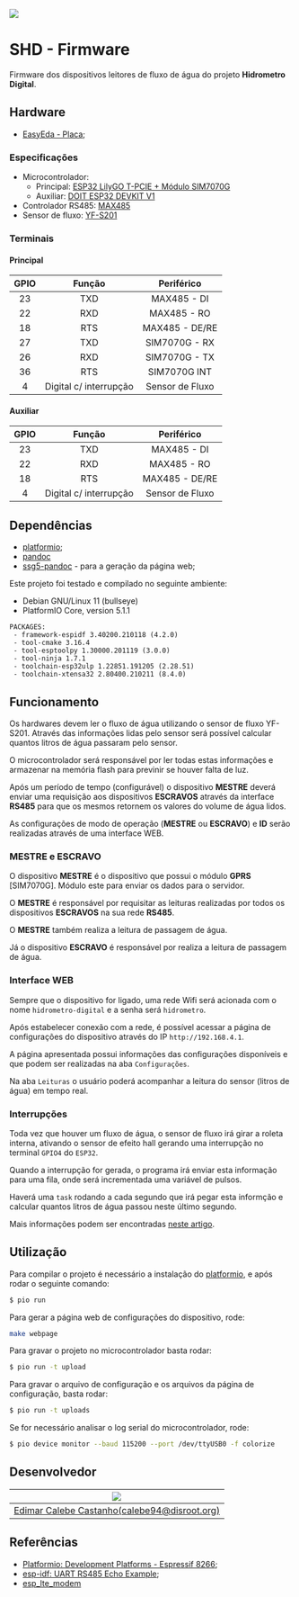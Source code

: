 ![](https://gitlab.com/projeto-leitor-hidrometro/slave-firmware/badges/main/pipeline.svg)

# SHD - Firmware

Firmware dos dispositivos leitores de fluxo de água do projeto **Hidrometro Digital**.

## Hardware

* [EasyEda - Placa](https://easyeda.com/editor#id=7732b4349d4646e5ac3e3764baabef0e);

### Especificações

* Microcontrolador: 
    * Principal: [ESP32 LilyGO T-PCIE + Módulo SIM7070G](https://github.com/Xinyuan-LilyGO/LilyGo-T-PCIE)
    * Auxiliar: [DOIT ESP32 DEVKIT V1](https://docs.platformio.org/en/latest/boards/espressif32/esp32doit-devkit-v1.html#id1)
* Controlador RS485: [MAX485](https://www.maximintegrated.com/en/products/interface/transceivers/MAX485.html#tech-docs)
* Sensor de fluxo: [YF-S201](https://www.sparkfun.com/datasheets/Robotics/QR_QRE1113.GR.pdf)

### Terminais

#### Principal

| GPIO | Função | Periférico |
|:----:|:------:|:----------:|
| 23 | TXD | MAX485 - DI |
| 22 | RXD | MAX485 - RO |
| 18 | RTS | MAX485 - DE/RE |
| 27 | TXD | SIM7070G - RX |
| 26 | RXD | SIM7070G - TX |
| 36 | RTS | SIM7070G INT |
| 4 | Digital c/ interrupção | Sensor de Fluxo |

#### Auxiliar

| GPIO | Função | Periférico |
|:----:|:------:|:----------:|
| 23 | TXD | MAX485 - DI |
| 22 | RXD | MAX485 - RO |
| 18 | RTS | MAX485 - DE/RE |
| 4 | Digital c/ interrupção | Sensor de Fluxo |

## Dependências

* [platformio];
* [pandoc]
* [ssg5-pandoc] - para a geração da página web;

Este projeto foi testado e compilado no seguinte ambiente:

* Debian GNU/Linux 11 (bullseye)
* PlatformIO Core, version 5.1.1

```
PACKAGES:
 - framework-espidf 3.40200.210118 (4.2.0)
 - tool-cmake 3.16.4
 - tool-esptoolpy 1.30000.201119 (3.0.0)
 - tool-ninja 1.7.1
 - toolchain-esp32ulp 1.22851.191205 (2.28.51)
 - toolchain-xtensa32 2.80400.210211 (8.4.0)
```
## Funcionamento

Os hardwares devem ler o fluxo de água utilizando o sensor de fluxo YF-S201. 
Através das informações lidas pelo sensor será possível calcular quantos litros de água passaram pelo sensor.

O microcontrolador será responsável por ler todas estas informações e armazenar na memória flash para previnir se houver falta de luz.

Após um período de tempo (configurável) o dispositivo **MESTRE** deverá enviar uma requisição aos dispositivos **ESCRAVOS** através da interface **RS485** para que os mesmos retornem os valores do volume de água lidos.

As configurações de modo de operação (**MESTRE** ou **ESCRAVO**) e **ID** serão realizadas através de uma interface WEB.

### MESTRE e ESCRAVO

O dispositivo **MESTRE** é o dispositivo que possui o módulo **GPRS** [SIM7070G]. Módulo este para enviar os dados para o servidor.

O **MESTRE** é responsável por requisitar as leituras realizadas por todos os dispositivos **ESCRAVOS** na sua rede **RS485**.

O **MESTRE** também realiza a leitura de passagem de água.

Já o dispositivo **ESCRAVO** é responsável por realiza a leitura de passagem de água.

### Interface WEB

Sempre que o dispositivo for ligado, uma rede Wifi será acionada com o nome `hidrometro-digital` e a senha será `hidrometro`.

Após estabelecer conexão com a rede, é possível acessar a página de configurações do dispositivo através do IP `http://192.168.4.1`.

A página apresentada possui informações das configurações disponíveis e que podem ser realizadas na aba `Configurações`.

Na aba `Leituras` o usuário poderá acompanhar a leitura do sensor (litros de água) em tempo real.

### Interrupções

Toda vez que houver um fluxo de água, o sensor de fluxo irá girar a
roleta interna, ativando o sensor de efeito hall gerando uma interrupção
no terminal `GPIO4` do `ESP32`.

Quando a interrupção for gerada, o programa irá enviar esta informação
para uma fila, onde será incrementada uma variável de pulsos.

Haverá uma `task` rodando a cada segundo que irá pegar esta informção e
calcular quantos litros de água passou neste último segundo.

Mais informações podem ser encontradas [neste artigo](https://how2electronics.com/iot-water-flow-meter-using-esp8266-water-flow-sensor/).

## Utilização

Para compilar o projeto é necessário a instalação do [platformio], e após rodar o seguinte comando:

```sh
$ pio run
```

Para gerar a página web de configurações do dispositivo, rode:

```sh
make webpage
```

Para gravar o projeto no microcontrolador basta rodar:

```sh
$ pio run -t upload
```

Para gravar o arquivo de configuração e os arquivos da página de configuração, basta rodar:

```sh
$ pio run -t uploads
```

Se for necessário analisar o log serial do microcontrolador, rode:

```sh
$ pio device monitor --baud 115200 --port /dev/ttyUSB0 -f colorize
```

## Desenvolvedor

| ![](https://assets.gitlab-static.net/uploads/-/system/user/avatar/2382314/avatar.png?width=200) |
|:------:|
| [Edimar Calebe Castanho(calebe94@disroot.org)](https://gitlab.com/Calebe94) |

## Referências

* [Platformio: Development Platforms - Espressif 8266](https://docs.platformio.org/en/latest/platforms/espressif8266.html);
* [esp-idf: UART RS485 Echo Example](https://github.com/espressif/esp-idf/tree/master/examples/peripherals/uart/uart_echo_rs485);
* [esp_lte_modem](https://github.com/olliiiver/esp_lte_modem)

[platformio]: https://docs.platformio.org/en/latest/core/installation.html
[pandoc]: https://pandoc.org/
[ssg5-pandoc]: https://gitlab.com/Calebe94/ssg5-pandoc
